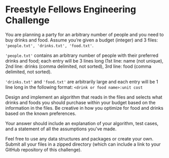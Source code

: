 # Freestyle Fellows Engineering Challenge
You are planning a party for an arbitrary number of people and you need to buy drinks and food. Assume you’re given a budget (integer) and 3 files: `'people.txt', 'drinks.txt', 'food.txt'`.

`'people.txt'` contains an arbitrary number of people with their preferred drinks and food; each entry will be 3 lines long (1st line: name (not unique), 2nd line: drinks (comma delimited, not sorted), 3rd line: food (comma delimited, not sorted).

`'drinks.txt'` and `'food.txt'` are arbitrarily large and each entry will be 1 line long in the following format: `<drink or food name>:unit cost`

Design and implement an algorithm that reads in the files and selects what drinks and foods you should purchase within your budget based on the information in the files. Be creative in how you optimize for food and drinks based on the known preferences.

Your answer should include an explanation of your algorithm, test cases, and a statement of all the assumptions you've made.

Feel free to use any data structures and packages or create your own. Submit all your files in a zipped directory (which can include a link to your GitHub repository of this challenge).
